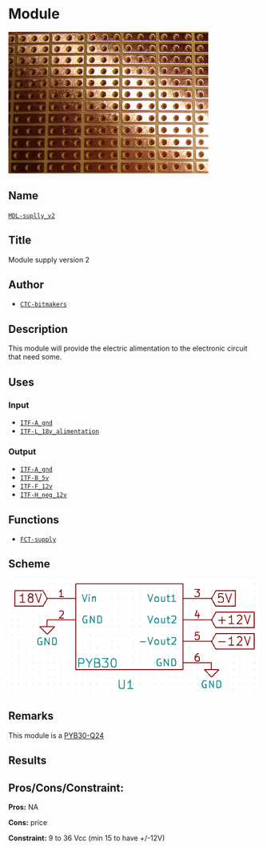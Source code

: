 # Module
![](viewme.png)

## Name
[`MDL-suplly_v2`]()

## Title
Module supply version 2

## Author
* [`CTC-bitmakers`]()

## Description
This module will provide the electric alimentation to the electronic circuit that need some.

## Uses
### Input
* [`ITF-A_gnd`]()
* [`ITF-L_18v_alimentation`]()

### Output
* [`ITF-A_gnd`]()
* [`ITF-B_5v`]()
* [`ITF-F_12v`]()
* [`ITF-H_neg_12v`]()

## Functions
* [`FCT-supply`]()

## Scheme
![](./images/scheme.png)

## Remarks
This module is a [PYB30-Q24](http://www.cui.com/product/resource/pyb30-u.pdf)

## Results

## Pros/Cons/Constraint:

**Pros:** NA

**Cons:** price

**Constraint:** 9 to 36 Vcc (min 15 to have +/-12V)
